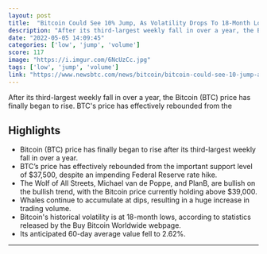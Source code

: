 ```yaml
---
layout: post
title:  "Bitcoin Could See 10% Jump, As Volatility Drops To 18-Month Low"
description: "After its third-largest weekly fall in over a year, the Bitcoin (BTC) price has finally began to rise. BTC's price has effectively rebounded from the"
date: "2022-05-05 14:09:45"
categories: ['low', 'jump', 'volume']
score: 117
image: "https://i.imgur.com/6NcUzCc.jpg"
tags: ['low', 'jump', 'volume']
link: "https://www.newsbtc.com/news/bitcoin/bitcoin-could-see-10-jump-as-volatility-drops-to-18-month-low/"
---
```


After its third-largest weekly fall in over a year, the Bitcoin (BTC) price has finally began to rise. BTC's price has effectively rebounded from the

## Highlights

- Bitcoin (BTC) price has finally began to rise after its third-largest weekly fall in over a year.
- BTC’s price has effectively rebounded from the important support level of $37,500, despite an impending Federal Reserve rate hike.
- The Wolf of All Streets, Michael van de Poppe, and PlanB, are bullish on the bullish trend, with the Bitcoin price currently holding above $39,000.
- Whales continue to accumulate at dips, resulting in a huge increase in trading volume.
- Bitcoin's historical volatility is at 18-month lows, according to statistics released by the Buy Bitcoin Worldwide webpage.
- Its anticipated 60-day average value fell to 2.62%.

---
